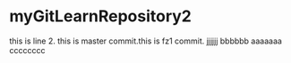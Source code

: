 # myGitLearnRepository2
this is line 2.
this is master commit.this is fz1 commit.
jjjjjj
bbbbbb
aaaaaaa
cccccccc
